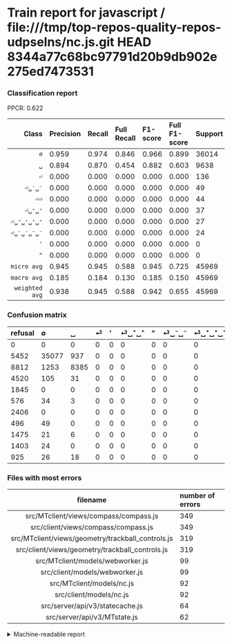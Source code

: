 # Train report for javascript / file:///tmp/top-repos-quality-repos-udpselns/nc.js.git HEAD 8344a77c68bc97791d20b9db902e275ed7473531

### Classification report

PPCR: 0.622

| Class | Precision | Recall | Full Recall | F1-score | Full F1-score | Support | Full Support | PPCR |
|------:|:----------|:-------|:------------|:---------|:---------|:--------|:-------------|:-----|
| `∅` | 0.959| 0.974| 0.846| 0.966| 0.899| 36014| 41466| 0.869 |
| `␣` | 0.894| 0.870| 0.454| 0.882| 0.603| 9638| 18450| 0.522 |
| `⏎` | 0.000| 0.000| 0.000| 0.000| 0.000| 136| 4656| 0.029 |
| `⏎␣⁻␣⁻` | 0.000| 0.000| 0.000| 0.000| 0.000| 49| 545| 0.090 |
| `⏎⏎` | 0.000| 0.000| 0.000| 0.000| 0.000| 44| 969| 0.045 |
| `⏎␣⁺␣⁺` | 0.000| 0.000| 0.000| 0.000| 0.000| 37| 613| 0.060 |
| `⏎␣⁺␣⁺␣⁺␣⁺` | 0.000| 0.000| 0.000| 0.000| 0.000| 27| 1502| 0.018 |
| `⏎␣⁻␣⁻␣⁻␣⁻` | 0.000| 0.000| 0.000| 0.000| 0.000| 24| 1427| 0.017 |
| `'` | 0.000| 0.000| 0.000| 0.000| 0.000| 0| 1845| 0.000 |
| `"` | 0.000| 0.000| 0.000| 0.000| 0.000| 0| 2406| 0.000 |
| `micro avg` | 0.945| 0.945| 0.588| 0.945| 0.725| 45969| 73879| 0.622 |
| `macro avg` | 0.185| 0.184| 0.130| 0.185| 0.150| 45969| 73879| 0.622 |
| `weighted avg` | 0.938| 0.945| 0.588| 0.942| 0.655| 45969| 73879| 0.622 |

### Confusion matrix

|refusal|  ∅| ␣| ⏎| '| ⏎␣⁺␣⁺| "| ⏎␣⁻␣⁻| ⏎␣⁺␣⁺␣⁺␣⁺| ⏎␣⁻␣⁻␣⁻␣⁻| ⏎⏎| 
|:---|:---|:---|:---|:---|:---|:---|:---|:---|:---|:---|
|0 |0 |0 |0 |0 |0 |0 |0 |0 |0 |0 |
|5452 |35077 |937 |0 |0 |0 |0 |0 |0 |0 |0 |
|8812 |1253 |8385 |0 |0 |0 |0 |0 |0 |0 |0 |
|4520 |105 |31 |0 |0 |0 |0 |0 |0 |0 |0 |
|1845 |0 |0 |0 |0 |0 |0 |0 |0 |0 |0 |
|576 |34 |3 |0 |0 |0 |0 |0 |0 |0 |0 |
|2406 |0 |0 |0 |0 |0 |0 |0 |0 |0 |0 |
|496 |49 |0 |0 |0 |0 |0 |0 |0 |0 |0 |
|1475 |21 |6 |0 |0 |0 |0 |0 |0 |0 |0 |
|1403 |24 |0 |0 |0 |0 |0 |0 |0 |0 |0 |
|925 |26 |18 |0 |0 |0 |0 |0 |0 |0 |0 |

### Files with most errors

| filename | number of errors|
|:----:|:-----|
| src/MTclient/views/compass/compass.js | 349 |
| src/client/views/compass/compass.js | 349 |
| src/MTclient/views/geometry/trackball_controls.js | 319 |
| src/client/views/geometry/trackball_controls.js | 319 |
| src/MTclient/models/webworker.js | 99 |
| src/client/models/webworker.js | 99 |
| src/MTclient/models/nc.js | 92 |
| src/client/models/nc.js | 92 |
| src/server/api/v3/statecache.js | 64 |
| src/server/api/v3/MTstate.js | 62 |

<details>
    <summary>Machine-readable report</summary>
```json
{
  "cl_report": {"\"": {"f1-score": 0.0, "precision": 0.0, "recall": 0.0, "support": 0}, "\u0027": {"f1-score": 0.0, "precision": 0.0, "recall": 0.0, "support": 0}, "macro avg": {"f1-score": 0.18480648045701228, "precision": 0.1852599345778419, "recall": 0.1843976114843075, "support": 45969}, "micro avg": {"f1-score": 0.9454632469707848, "precision": 0.9454632469707847, "recall": 0.9454632469707847, "support": 45969}, "weighted avg": {"f1-score": 0.9418945263787336, "precision": 0.9384888389105464, "recall": 0.9454632469707847, "support": 45969}, "\u2205": {"f1-score": 0.9662686114898832, "precision": 0.9586761048402526, "recall": 0.9739823402010329, "support": 36014}, "\u23ce": {"f1-score": 0.0, "precision": 0.0, "recall": 0.0, "support": 136}, "\u23ce\u23ce": {"f1-score": 0.0, "precision": 0.0, "recall": 0.0, "support": 44}, "\u23ce\u2423\u207a\u2423\u207a": {"f1-score": 0.0, "precision": 0.0, "recall": 0.0, "support": 37}, "\u23ce\u2423\u207a\u2423\u207a\u2423\u207a\u2423\u207a": {"f1-score": 0.0, "precision": 0.0, "recall": 0.0, "support": 27}, "\u23ce\u2423\u207b\u2423\u207b": {"f1-score": 0.0, "precision": 0.0, "recall": 0.0, "support": 49}, "\u23ce\u2423\u207b\u2423\u207b\u2423\u207b\u2423\u207b": {"f1-score": 0.0, "precision": 0.0, "recall": 0.0, "support": 24}, "\u2423": {"f1-score": 0.8817961930802398, "precision": 0.8939232409381663, "recall": 0.869993774642042, "support": 9638}},
  "cl_report_full": {"\"": {"f1-score": 0.0, "precision": 0.0, "recall": 0.0, "support": 2406}, "\u0027": {"f1-score": 0.0, "precision": 0.0, "recall": 0.0, "support": 1845}, "macro avg": {"f1-score": 0.15013636399313318, "precision": 0.1852599345778419, "recall": 0.13003935048755783, "support": 73879}, "micro avg": {"f1-score": 0.7252853614578466, "precision": 0.9454632469707847, "recall": 0.5882862518442318, "support": 73879}, "weighted avg": {"f1-score": 0.6549411763421575, "precision": 0.7613171152643523, "recall": 0.5882862518442318, "support": 73879}, "\u2205": {"f1-score": 0.8987765037473577, "precision": 0.9586761048402526, "recall": 0.8459219601601312, "support": 41466}, "\u23ce": {"f1-score": 0.0, "precision": 0.0, "recall": 0.0, "support": 4656}, "\u23ce\u23ce": {"f1-score": 0.0, "precision": 0.0, "recall": 0.0, "support": 969}, "\u23ce\u2423\u207a\u2423\u207a": {"f1-score": 0.0, "precision": 0.0, "recall": 0.0, "support": 613}, "\u23ce\u2423\u207a\u2423\u207a\u2423\u207a\u2423\u207a": {"f1-score": 0.0, "precision": 0.0, "recall": 0.0, "support": 1502}, "\u23ce\u2423\u207b\u2423\u207b": {"f1-score": 0.0, "precision": 0.0, "recall": 0.0, "support": 545}, "\u23ce\u2423\u207b\u2423\u207b\u2423\u207b\u2423\u207b": {"f1-score": 0.0, "precision": 0.0, "recall": 0.0, "support": 1427}, "\u2423": {"f1-score": 0.6025871361839741, "precision": 0.8939232409381663, "recall": 0.45447154471544715, "support": 18450}},
  "ppcr": 0.6222201166772696
}
```
</details>
